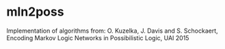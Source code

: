 # mln2poss
Implementation of algorithms from: O. Kuzelka, J. Davis and S. Schockaert, Encoding Markov Logic Networks in Possibilistic Logic, UAI 2015
